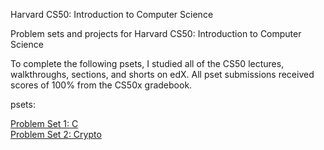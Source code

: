 Harvard CS50: Introduction to Computer Science

Problem sets and projects for Harvard CS50: Introduction to Computer Science

To complete the following psets, I studied all of the CS50 lectures, walkthroughs, sections, and shorts on edX. All pset submissions received scores of 100% from the CS50x gradebook.


psets:

[Problem Set 1: C](http://docs.cs50.net/2017/x/psets/1/pset1.html) <br>
[Problem Set 2: Crypto](http://docs.cs50.net/2017/x/psets/2/pset2.html)
